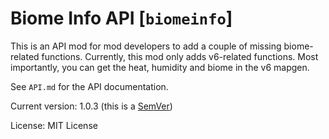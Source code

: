# Biome Info API [`biomeinfo`]
This is an API mod for mod developers to add a couple of missing
biome-related functions.
Currently, this mod only adds v6-related functions.
Most importantly, you can get the heat, humidity and biome in the v6 mapgen.

See `API.md` for the API documentation.

Current version: 1.0.3 (this is a [SemVer](https://semver.org/))

License: MIT License
